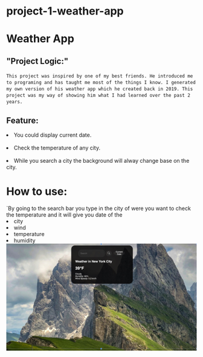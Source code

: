 # project-1-weather-app

# Weather App

<h2>"Project Logic:"</h2>

`This project was inspired by one of my best friends. He introduced me to programing and has taught me most of the things I know. I generated my own version of his weather app which he created back in 2019. This project was my way of showing him what I had learned over the past 2 years.`

<h2>Feature:</h2>
<li>You could display current date.</li><br>
<li>Check the temperature  of any city.</li><br>
<li>While you search a city the background will alway change base on the city.</li>

<h1>How to use:</h1>
`By going to the search bar you type in the city of were you want to check the temperature  and it will give you date of the <li>city</li><li>wind</li><li>temperature </li><li>humidity</li>
<img src="https://github.com/JoseFlores25/project-1-weather-app/blob/main/weather%20img/Rain.jpg" alt="photo">
